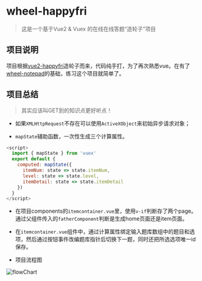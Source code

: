 # wheel-happyfri

> 这是一个基于Vue2 & Vuex 的在线在线答题“造轮子”项目

## 项目说明

项目根据[vue2-happyfri](https://github.com/bailicangdu/vue2-happyfri)造轮子而来，代码纯手打，为了再次熟悉vue。在有了[wheel-notepad](https://github.com/szy0syz/wheel-notepad)的基础，练习这个项目就简单了。

## 项目总结

> 其实应该叫GET到的知识点更好听点！

- 如果`XMLHttpRequest`不存在可以使用`ActiveXObject`来初始异步请求对象；

- `mapState`辅助函数，一次性生成三个计算属性。

```javascript   
<script>
  import { mapState } from 'vuex'
  export default {
    computed: mapState({
      itemNum: state => state.itemNum,
      level: state => state.level,
      itemDetail: state => state.itemDetail
    })
  }
</script>
```

- 在项目components的`itemcontainer.vue`里，使用`v-if`判断存了两个page。通过父组件传入的`fatherComponent`判断是生成home页面还是item页面。

- 在`itemcontainer.vue`组件中，通过计算属性绑定输入题库数组中的题目和选项，然后通过按钮事件改编题库指针后切换下一题，同时还把所选选项唯一id保存。

- 项目流程图

![flowChart](http://ofx24fene.bkt.clouddn.com//img/blog/wheel-happyfri%20flow%20chart.svg)
